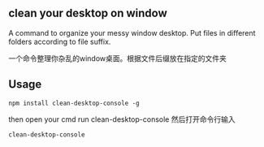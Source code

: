 ## clean your desktop on window
 A command to organize your messy window desktop. Put files in different folders according to file suffix.

一个命令整理你杂乱的window桌面。根据文件后缀放在指定的文件夹

## Usage
```
npm install clean-desktop-console -g
```

then open your cmd run clean-desktop-console
然后打开命令行输入
```
clean-desktop-console
```
